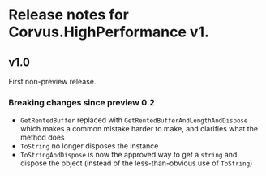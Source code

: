 # Release notes for Corvus.HighPerformance v1.

## v1.0

First non-preview release.

### Breaking changes since preview 0.2

* `GetRentedBuffer` replaced with `GetRentedBufferAndLengthAndDispose` which makes a common mistake harder to make, and clarifies what the method does
* `ToString` no longer disposes the instance
* `ToStringAndDispose` is now the approved way to get a `string` and dispose the object (instead of the less-than-obvious use of `ToString`)